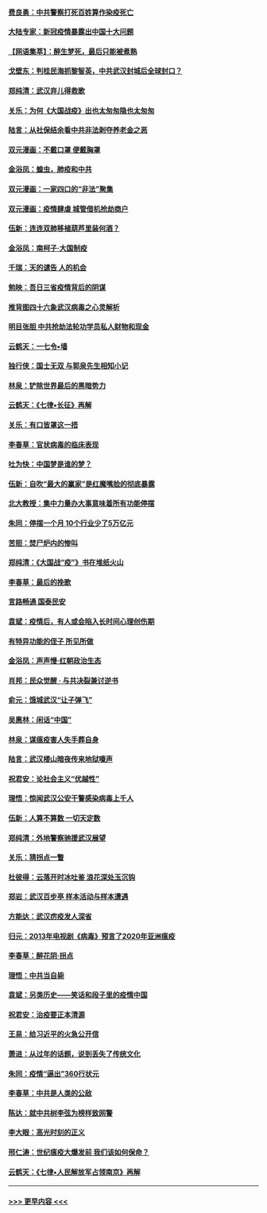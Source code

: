 #### [费良勇：中共警察打死百姓算作染疫死亡](../pages/nsc993/n11919264.md?t=03062102) 
#### [大陆专家：新冠疫情暴露出中国十大问题](../pages/nsc993/n11919187.md?t=03062102) 
#### [【网语集萃】：醉生梦死，最后只能被煮熟](../pages/nsc993/n11918994.md?t=03062102) 
#### [戈壁东：判桂民海抓黎智英，中共武汉封城后全球封口？](../pages/nsc993/n11917982.md?t=03062102) 
#### [郑纯清：武汉弃儿得救歌](../pages/nsc993/n11917881.md?t=03062102) 
#### [关乐：为何《大国战疫》出也太匆匆隐也太匆匆](../pages/nsc993/n11917792.md?t=03062102) 
#### [陆言：从社保结余看中共非法剥夺养老金之恶](../pages/nsc993/n11917084.md?t=03062102) 
#### [双元漫画：不戴口罩 便戴胸罩](../pages/nsc993/n11916447.md?t=03062102) 
#### [金浴凤：蝗虫，肺疫和中共](../pages/nsc993/n11916904.md?t=03062102) 
#### [双元漫画：一家四口的“非法”聚集](../pages/nsc993/n11916378.md?t=03062102) 
#### [双元漫画：疫情肆虐 城管借机抢劫商户](../pages/nsc993/n11916310.md?t=03062102) 
#### [伍新：连连双肺移植葫芦里装何酒？](../pages/nsc993/n11913667.md?t=03062102) 
#### [金浴凤：南柯子·大国制疫](../pages/nsc993/n11913657.md?t=03062102) 
#### [千瑞：天的谴告  人的机会](../pages/nsc993/n11913309.md?t=03062102) 
#### [勉映：吾日三省疫情背后的阴谋](../pages/nsc993/n11913079.md?t=03062102) 
#### [推背图四十六象武汉病毒之心灵解析](../pages/nsc993/n11911761.md?t=03062102) 
#### [明目张胆 中共抢劫法轮功学员私人财物和现金](../pages/nsc993/n11910262.md?t=03062102) 
#### [云鹤天：一七令▪墙](../pages/nsc993/n11910627.md?t=03062102) 
#### [独行侠：国士无双 与郭泉先生相知小记](../pages/nsc993/n11910613.md?t=03062102) 
#### [林泉：铲除世界最后的黑暗势力](../pages/nsc993/n11909320.md?t=03062102) 
#### [云鹤天：《七律▪长征》再解](../pages/nsc993/n11909327.md?t=03062102) 
#### [关乐：有口皆罩这一捂](../pages/nsc993/n11908393.md?t=03062102) 
#### [李春草：官状病毒的临床表现](../pages/nsc993/n11908339.md?t=03062102) 
#### [吐为快：中国梦是谁的梦？](../pages/nsc993/n11906564.md?t=03062102) 
#### [伍新：自吹“最大的赢家”是红魔嘴脸的彻底暴露](../pages/nsc993/n11906407.md?t=03062102) 
#### [北大教授：集中力量办大事意味着所有功能停摆](../pages/nsc993/n11904800.md?t=03062102) 
#### [朱同：停摆一个月 10个行业少了5万亿元](../pages/nsc993/n11904498.md?t=03062102) 
#### [苦胆：焚尸炉内的惨叫](../pages/nsc993/n11904479.md?t=03062102) 
#### [郑纯清：《大国战“疫”》书在堆纸火山](../pages/nsc993/n11904450.md?t=03062102) 
#### [李春草：最后的挽歌](../pages/nsc993/n11904441.md?t=03062102) 
#### [言路畅通 国泰民安](../pages/nsc993/n11904222.md?t=03062102) 
#### [袁斌：疫情后，有人或会陷入长时间心理创伤期](../pages/nsc993/n11901514.md?t=03062102) 
#### [有特异功能的侄子 所见所做](../pages/nsc993/n11901154.md?t=03062102) 
#### [金浴凤：声声慢‧红朝政治生态](../pages/nsc993/n11899553.md?t=03062102) 
#### [肖邦：民众觉醒 · 与共决裂兼讨逆书](../pages/nsc993/n11898435.md?t=03062102) 
#### [俞元：饿城武汉“让子弹飞”](../pages/nsc993/n11898344.md?t=03062102) 
#### [吴惠林：闲话“中国”](../pages/nsc993/n11898182.md?t=03062102) 
#### [林泉：谋瘟疫害人失手葬自身](../pages/nsc993/n11897892.md?t=03062102) 
#### [陆言：武汉楼山暗夜传来地狱嚎声](../pages/nsc993/n11897033.md?t=03062102) 
#### [祝君安：论社会主义“优越性”](../pages/nsc993/n11897005.md?t=03062102) 
#### [理悟：惊闻武汉公安干警感染病毒上千人](../pages/nsc993/n11896947.md?t=03062102) 
#### [伍新：人算不算数 一切天定数](../pages/nsc993/n11893372.md?t=03062102) 
#### [郑纯清：外地警察驰援武汉展望](../pages/nsc993/n11893115.md?t=03062102) 
#### [关乐：猜拐点一瞥](../pages/nsc993/n11893020.md?t=03062102) 
#### [杜彼得：云落开时冰吐鉴 浪花深处玉沉钩](../pages/nsc993/n11892107.md?t=03062102) 
#### [郑岩：武汉百步亭 样本活动与样本遭遇](../pages/nsc993/n11892310.md?t=03062102) 
#### [方能达：武汉疠疫发人深省](../pages/nsc993/n11891376.md?t=03062102) 
#### [归元：2013年电视剧《病毒》预言了2020年亚洲瘟疫](../pages/nsc993/n11891126.md?t=03062102) 
#### [李春草：醉花阴·拐点](../pages/nsc993/n11890567.md?t=03062102) 
#### [理悟：中共当自毙](../pages/nsc993/n11890559.md?t=03062102) 
#### [袁斌：另类历史——笑话和段子里的疫情中国](../pages/nsc993/n11889243.md?t=03062102) 
#### [祝君安：治疫要正本清源](../pages/nsc993/n11889085.md?t=03062102) 
#### [王易：给习近平的火急公开信](../pages/nsc993/n11888225.md?t=03062102) 
#### [萧进：从过年的话题，说到丢失了传统文化](../pages/nsc993/n11887732.md?t=03062102) 
#### [朱同：疫情“逼出”360行状元](../pages/nsc993/n11887678.md?t=03062102) 
#### [李春草：中共是人类的公敌](../pages/nsc993/n11887656.md?t=03062102) 
#### [陈达：就中共树李弦为榜样致网警](../pages/nsc993/n11887625.md?t=03062102) 
#### [李大眼：高光时刻的正义](../pages/nsc993/n11887585.md?t=03062102) 
#### [邢仁涛：世纪瘟疫大爆发前 我们该如何保命？](../pages/nsc993/n11887535.md?t=03062102) 
#### [云鹤天：《七律▪人民解放军占领南京》再解](../pages/nsc993/n11887524.md?t=03062102) 

----
#### [ >>> 更早内容 <<< ](../indexes/nsc993-earlier.md)
